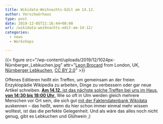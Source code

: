 ```yaml
---
title: Wikidata-Weihnachts-Edit am 14.12.
author: Verschwörhaus
type: post
date: 2019-12-05T21:16:44+00:00
url: /wikidata-weihnachts-edit-am-14-12/
categories:
  - news
  - Workshops

---
```

{{< figure src="/wp-content/uploads/2019/12/1024px-Nürnberger_Lebkuchen.jpg" attr="[Leon Brocard](https://www.flickr.com/photos/35034350386@N01) from London, UK, [Nürnberger Lebkuchen](https://commons.wikimedia.org/wiki/File:Nürnberger_Lebkuchen.jpg), [CC BY 2.0](https://creativecommons.org/licenses/by/2.0/legalcode)" >}}

Offenes Editieren heißt ein Treffen, um gemeinsam an der freien Enzyklopädie Wikipedia zu arbeiten, Dinge zu verbessern oder gar neue Artikel schreiben. [**Am 14.12.** ist das nächste solche Treffen bei uns im Haus, **von 14:30 bis 18:00 Uhr**.][1] Wie so oft in Ulm werden gleich mehrere Menschen vor Ort sein, die sich gut [mit der Faktendatenbank Wikidata][2] auskennen – das heißt, wenn du hier schon immer einmal mehr wissen wolltest, ist das die perfekte Gelegenheit. Und als wäre das alles noch nicht genug, gibt es Lebkuchen und Glühwein ;)

 
 [1]: https://de.wikipedia.org/wiki/Wikipedia:Ulm/Neu-Ulm#Wikidata-Weihnachts-Edit_am_14.12.2019
 [2]: https://de.wikipedia.org/wiki/Wikidata